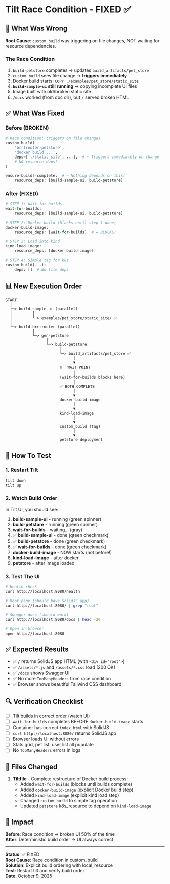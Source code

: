 # Tilt Race Condition - FIXED ✅

## 🎯 What Was Wrong

**Root Cause**: `custom_build` was triggering on file changes, NOT waiting for resource dependencies.

### The Race Condition
1. `build-petstore` completes → updates `build_artifacts/pet_store`
2. `custom_build` sees file change → **triggers immediately**
3. Docker build starts: `COPY ./examples/pet_store/static_site`
4. **`build-sample-ui` still running** → copying incomplete UI files
5. Image built with old/broken static site
6. `/docs` worked (from doc dir), but `/` served broken HTML

## ✅ What Was Fixed

### Before (BROKEN)
```python
# Race condition: triggers on file changes
custom_build(
    'brrtrouter-petstore',
    'docker build ...',
    deps=['./static_site', ...],  # ← Triggers immediately on change
    # NO resource_deps!
)

ensure-builds-complete:  # ← Nothing depends on this!
    resource_deps: [build-sample-ui, build-petstore]
```

### After (FIXED)
```python
# STEP 1: Wait for builds
wait-for-builds:
    resource_deps: [build-sample-ui, build-petstore]

# STEP 2: Docker build (blocks until step 1 done)
docker-build-image:
    resource_deps: [wait-for-builds]  # ← BLOCKS!
    
# STEP 3: Load into kind
kind-load-image:
    resource_deps: [docker-build-image]

# STEP 4: Simple tag for k8s
custom_build(...):
    deps: []  # No file deps
```

## 📊 New Execution Order

```
START
  │
  ├─> build-sample-ui (parallel)
  │         │
  │         └─> examples/pet_store/static_site/ ✅
  │
  └─> build-brrtrouter (parallel)
            │
            └─> gen-petstore
                  │
                  └─> build-petstore
                        │
                        └─> build_artifacts/pet_store ✅
                              │
                              ▼
                        ⏸️  WAIT POINT
                              │
                        (wait-for-builds blocks here)
                              │
                        ✅ BOTH COMPLETE
                              │
                              ▼
                        docker-build-image
                              │
                              ▼
                        kind-load-image
                              │
                              ▼
                        custom_build (tag)
                              │
                              ▼
                        petstore deployment
```

## 🧪 How To Test

### 1. Restart Tilt
```bash
tilt down
tilt up
```

### 2. Watch Build Order

In Tilt UI, you should see:
1. **build-sample-ui** - running (green spinner)
2. **build-petstore** - running (green spinner)
3. **wait-for-builds** - waiting... (gray)
4. ✅ **build-sample-ui** - done (green checkmark)
5. ✅ **build-petstore** - done (green checkmark)
6. ✅ **wait-for-builds** - done (green checkmark)
7. **docker-build-image** - NOW starts (not before!)
8. **kind-load-image** - after docker
9. **petstore** - after image loaded

### 3. Test The UI
```bash
# Health check
curl http://localhost:8080/health

# Root page (should have SolidJS app)
curl http://localhost:8080/ | grep "root"

# Swagger docs (should work)
curl http://localhost:8080/docs | head -20

# Open in browser
open http://localhost:8080
```

## ✅ Expected Results

- ✅ `/` returns SolidJS app HTML (with `<div id="root">`)
- ✅ `/assets/*.js` and `/assets/*.css` load (200 OK)
- ✅ `/docs` shows Swagger UI
- ✅ No more `TooManyHeaders` from race condition
- ✅ Browser shows beautiful Tailwind CSS dashboard

## 🔍 Verification Checklist

- [ ] Tilt builds in correct order (watch UI)
- [ ] `wait-for-builds` completes BEFORE `docker-build-image` starts
- [ ] Container has correct `index.html` with SolidJS
- [ ] `curl http://localhost:8080/` returns SolidJS app
- [ ] Browser loads UI without errors
- [ ] Stats grid, pet list, user list all populate
- [ ] No `TooManyHeaders` errors in logs

## 📝 Files Changed

1. **Tiltfile** - Complete restructure of Docker build process:
   - Added `wait-for-builds` (blocks until builds complete)
   - Added `docker-build-image` (explicit Docker build step)
   - Added `kind-load-image` (explicit kind load step)
   - Changed `custom_build` to simple tag operation
   - Updated `petstore` k8s_resource to depend on `kind-load-image`

## 🎉 Impact

**Before**: Race condition → broken UI 50% of the time  
**After**: Deterministic build order → UI always correct

---

**Status**: ✅ FIXED  
**Root Cause**: Race condition in custom_build  
**Solution**: Explicit build ordering with local_resource  
**Test**: Restart tilt and verify build order  
**Date**: October 9, 2025

